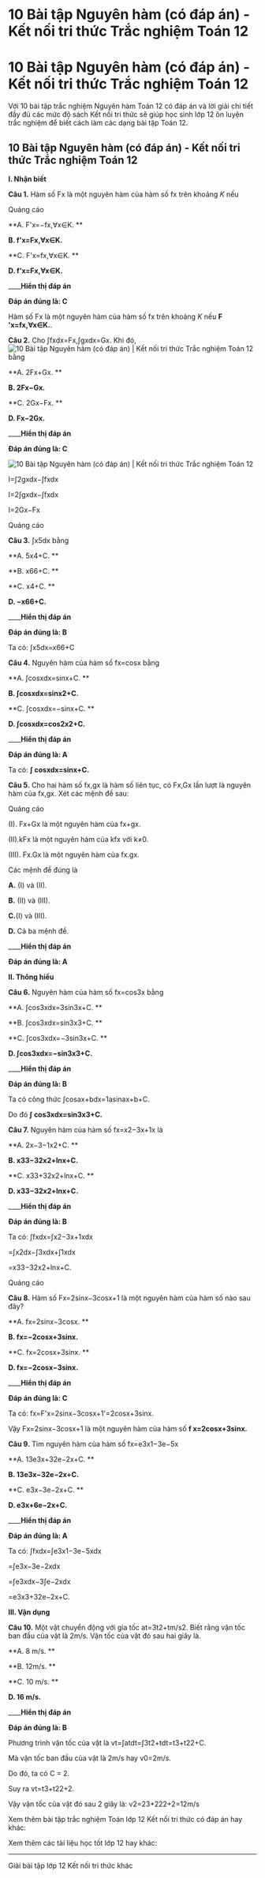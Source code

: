 # 10 Bài tập Nguyên hàm (có đáp án) - Kết nối tri thức Trắc nghiệm Toán 12

# 10 Bài tập Nguyên hàm (có đáp án) - Kết nối tri thức Trắc nghiệm Toán 12

Với 10 bài tập trắc nghiệm Nguyên hàm Toán 12 có đáp án và lời giải chi tiết đầy đủ các mức độ sách Kết nối tri thức sẽ giúp học sinh lớp 12 ôn luyện trắc nghiệm để biết cách làm các dạng bài tập Toán 12.

## 10 Bài tập Nguyên hàm (có đáp án) - Kết nối tri thức Trắc nghiệm Toán 12

**I. Nhận biết**

**Câu 1.** Hàm số Fx là một nguyên hàm của hàm số fx trên khoảng _K_ nếu 

Quảng cáo

**A. F'x=−fx,∀x∈K. **

**B. f'x=Fx,∀x∈K.**

**C. F'x=fx,∀x∈K. **

**D. f'x=Fx,∀x∈K.**

____**Hiển thị đáp án**

**Đáp án đúng là: C**

Hàm số Fx là một nguyên hàm của hàm số fx trên khoảng _K_ nếu **F 'x=fx,∀x∈K.**.

**Câu 2.** Cho ∫fxdx=Fx,∫gxdx=Gx. Khi đó,![10 Bài tập Nguyên hàm \(có đáp án\) | Kết nối tri thức Trắc nghiệm Toán 12](https://vietjack.com/toan-12-kn/images/trac-nghiem-bai-11-nguyen-ham-234606.PNG) bằng

**A. 2Fx+Gx. **

**B. 2Fx−Gx.**

**C. 2Gx−Fx. **

**D. Fx−2Gx.**

____**Hiển thị đáp án**

**Đáp án đúng là: C**

![10 Bài tập Nguyên hàm \(có đáp án\) | Kết nối tri thức Trắc nghiệm Toán 12](https://vietjack.com/toan-12-kn/images/trac-nghiem-bai-11-nguyen-ham-234607.PNG)

I=∫2gxdx−∫fxdx

I=2∫gxdx−∫fxdx

I=2Gx−Fx

Quảng cáo

**Câu 3.** ∫x5dx bằng

**A. 5x4+C. **

**B. x66+C. **

**C. x4+C. **

**D. −x66+C.**

____**Hiển thị đáp án**

**Đáp án đúng là: B**

Ta có: ∫x5dx=x66+C

**Câu 4.** Nguyên hàm của hàm số fx=cosx bằng

**A. ∫cosxdx=sinx+C. **

**B. ∫cosxdx=sinx2+C.**

**C. ∫cosxdx=−sinx+C. **

**D. ∫cosxdx=cos2x2+C.**

____**Hiển thị đáp án**

**Đáp án đúng là: A**

Ta có: **∫ cosxdx=sinx+C.**

**Câu 5.** Cho hai hàm số fx,gx là hàm số liên tục, có Fx,Gx lần lượt là nguyên hàm của fx,gx. Xét các mệnh đề sau:

Quảng cáo

(I). Fx+Gx là một nguyên hàm của fx+gx.

(II).kFx là một nguyên hàm của kfx với k≠0.

(III). Fx.Gx là một nguyên hàm của fx.gx.

Các mệnh đề đúng là

**A.** (I) và (II). 

**B.** (II) và (III).

**C.**(I) và (III). 

**D.** Cả ba mệnh đề.

____**Hiển thị đáp án**

**Đáp án đúng là: A**

**II. Thông hiểu**

**Câu 6.** Nguyên hàm của hàm số fx=cos3x bằng

**A. ∫cos3xdx=3sin3x+C. **

**B. ∫cos3xdx=sin3x3+C. **

**C. ∫cos3xdx=−3sin3x+C. **

**D. ∫cos3xdx=−sin3x3+C.**

____**Hiển thị đáp án**

**Đáp án đúng là: B**

Ta có công thức ∫cosax+bdx=1asinax+b+C.

Do đó **∫ cos3xdx=sin3x3+C.**

**Câu 7.** Nguyên hàm của hàm số fx=x2−3x+1x là

**A. 2x−3−1x2+C. **

**B. x33−32x2+lnx+C.**

**C. x33+32x2+lnx+C. **

**D. x33−32x2+lnx+C.**

____**Hiển thị đáp án**

**Đáp án đúng là: B**

Ta có: ∫fxdx=∫x2−3x+1xdx

=∫x2dx−∫3xdx+∫1xdx

=x33−32x2+lnx+C.

Quảng cáo

**Câu 8.** Hàm số Fx=2sinx−3cosx+1 là một nguyên hàm của hàm số nào sau đây?

**A. fx=2sinx−3cosx. **

**B. fx=−2cosx+3sinx.**

**C. fx=2cosx+3sinx. **

**D. fx=−2cosx−3sinx.**

____**Hiển thị đáp án**

**Đáp án đúng là: C**

Ta có: fx=F'x=2sinx−3cosx+1'=2cosx+3sinx.

Vậy Fx=2sinx−3cosx+1 là một nguyên hàm của hàm số **f x=2cosx+3sinx.**

**Câu 9.** Tìm nguyên hàm của hàm số fx=e3x1−3e−5x

**A. 13e3x+32e−2x+C. **

**B. 13e3x−32e−2x+C.**

**C. e3x−3e−2x+C. **

**D. e3x+6e−2x+C.**

____**Hiển thị đáp án**

**Đáp án đúng là: A**

Ta có: ∫fxdx=∫e3x1−3e−5xdx

=∫e3x−3e−2xdx

=∫e3xdx−3∫e−2xdx  


=e3x3+32e−2x+C.

**III. Vận dụng**

**Câu 10.** Một vật chuyển động với gia tốc at=3t2+tm/s2. Biết rằng vận tốc ban đầu của vật là 2m/s. Vận tốc của vật đó sau hai giây là.

**A. 8 m/s. **

**B. 12m/s. **

**C. 10 m/s. **

**D. 16 m/s.**

____**Hiển thị đáp án**

**Đáp án đúng là: B**

Phương trình vận tốc của vật là vt=∫atdt=∫3t2+tdt=t3+t22+C. 

Mà vận tốc ban đầu của vật là 2m/s hay v0=2m/s.

Do đó, ta có C = 2.

Suy ra vt=t3+t22+2.

Vậy vận tốc của vật đó sau 2 giây là: v2=23+222+2=12m/s

Xem thêm bài tập trắc nghiệm Toán lớp 12 Kết nối tri thức có đáp án hay khác:

Xem thêm các tài liệu học tốt lớp 12 hay khác:

* * *

Giải bài tập lớp 12 Kết nối tri thức khác
